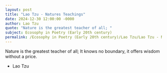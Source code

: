 ```yaml
---
layout: post
title: "Lao Tzu - Natures Teachings"
date: 2024-12-30 12:00:00 -0000
author: Lao Tzu
quote: "Nature is the greatest teacher of all; "
subject: Ecosophy in Poetry (Early 20th century)
permalink: /Ecosophy in Poetry (Early 20th century)/Lao Tzu/Lao Tzu - Natures Teachings
---
```


Nature is the greatest teacher of all; 
It knows no boundary, it offers wisdom without a price.

- Lao Tzu
